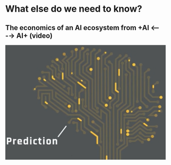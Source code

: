 #  What else do we need to know?

## The economics of an AI ecosystem from +AI <----> AI+ (video)

[![Prediction video](../Images/07_running_case.png)](../Videos/01_Subtitles_The_economics_of_AI_English.mp4)



